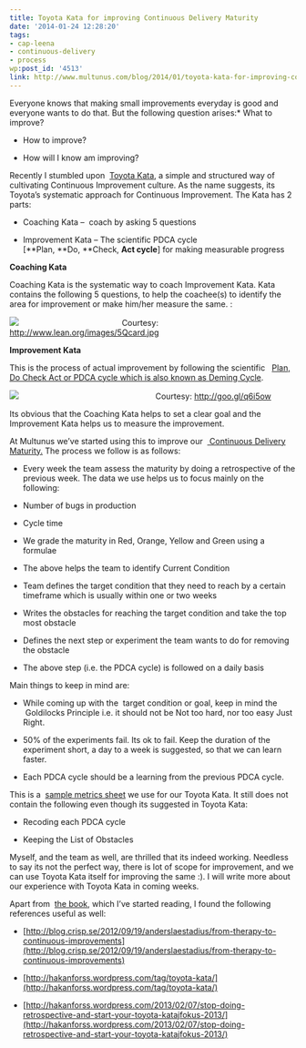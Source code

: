 ```yaml
---
title: Toyota Kata for improving Continuous Delivery Maturity
date: '2014-01-24 12:28:20'
tags:
- cap-leena
- continuous-delivery
- process
wp:post_id: '4513'
link: http://www.multunus.com/blog/2014/01/toyota-kata-for-improving-continuous-delivery-maturity/
---
```


Everyone knows that making small improvements everyday is good and everyone wants to do that. But the following question arises:* What to improve?

    
* How to improve?

    
* How will I know am improving?

Recently I stumbled upon 
[Toyota Kata](http://www-personal.umich.edu/~mrother/Homepage.html), a simple and structured way of cultivating Continuous Improvement culture. As the name suggests, its Toyota’s systematic approach for Continuous Improvement. The Kata has 2 parts:


* Coaching Kata –  coach by asking 5 questions

    
* Improvement Kata – The scientific PDCA cycle [**Plan, **Do, **Check, **Act cycle**] for making measurable progress


**Coaching Kata**


Coaching Kata is the systematic way to coach Improvement Kata. Kata contains the following 5 questions, to help the coachee(s) to identify the area for improvement or make him/her measure the same. :


[![](http://www.lean.org/images/5Qcard.jpg)](http://www-personal.umich.edu/~mrother/Materials_to_Download.html)                                              Courtesy: http://www.lean.org/images/5Qcard.jpg


**Improvement Kata**


This is the process of actual improvement by following the scientific  
[Plan, Do Check Act or PDCA cycle which is also known as Deming Cycle](http://en.wikipedia.org/wiki/PDCA).


[![](http://upload.wikimedia.org/wikipedia/commons/6/6d/Deming_PDCA_cycle.PNG)](http://en.wikipedia.org/wiki/PDCA)                                                             Courtesy: http://goo.gl/q6i5ow

Its obvious that the Coaching Kata helps to set a clear goal and the Improvement Kata helps us to measure the improvement.

At Multunus we’ve started using this to improve our 
[ Continuous Delivery Maturity.](http://www.infoq.com/articles/Continuous-Delivery-Maturity-Model) The process we follow is as follows:


* Every week the team assess the maturity by doing a retrospective of the previous week. The data we use helps us to focus mainly on the following:

* Number of bugs in production

    
* Cycle time

    
* We grade the maturity in Red, Orange, Yellow and Green using a formulae

    
* The above helps the team to identify Current Condition

    
* Team defines the target condition that they need to reach by a certain timeframe which is usually within one or two weeks

    
* Writes the obstacles for reaching the target condition and take the top most obstacle

    
* Defines the next step or experiment the team wants to do for removing the obstacle

    
* The above step (i.e. the PDCA cycle) is followed on a daily basis

Main things to keep in mind are:


* While coming up with the  target condition or goal, keep in mind the  Goldilocks Principle i.e. it should not be Not too hard, nor too easy Just Right.

    
* 50% of the experiments fail. Its ok to fail. Keep the duration of the experiment short, a day to a week is suggested, so that we can learn faster.

    
* Each PDCA cycle should be a learning from the previous PDCA cycle.

This is a 
[sample metrics sheet](https://docs.google.com/spreadsheet/ccc?key=0ApUPwJdQvqT_dC1Hd2NpTVVRSmptcGx0UENKWXBEbEE&usp=sharing) we use for our Toyota Kata. It still does not contain the following even though its suggested in Toyota Kata:


* Recoding each PDCA cycle

    
* Keeping the List of Obstacles

Myself, and the team as well, are thrilled that its indeed working. Needless to say its not the perfect way, there is lot of scope for improvement, and we can use Toyota Kata itself for improving the same :). I will write more about our experience with Toyota Kata in coming weeks.

Apart from 
[the book](http://www.amazon.com/Toyota-Kata-Managing-Improvement-Adaptiveness/dp/0071635238), which I’ve started reading, I found the following references useful as well:


* [http://blog.crisp.se/2012/09/19/anderslaestadius/from-therapy-to-continuous-improvements](http://blog.crisp.se/2012/09/19/anderslaestadius/from-therapy-to-continuous-improvements)

    
* [http://hakanforss.wordpress.com/tag/toyota-kata/](http://hakanforss.wordpress.com/tag/toyota-kata/)

    
* [http://hakanforss.wordpress.com/2013/02/07/stop-doing-retrospective-and-start-your-toyota-katajfokus-2013/](http://hakanforss.wordpress.com/2013/02/07/stop-doing-retrospective-and-start-your-toyota-katajfokus-2013/)
